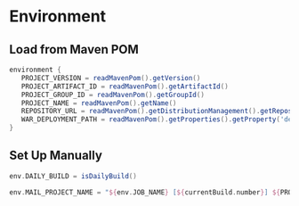 # Environment

## Load from Maven POM

```groovy
environment {
   PROJECT_VERSION = readMavenPom().getVersion()
   PROJECT_ARTIFACT_ID = readMavenPom().getArtifactId()
   PROJECT_GROUP_ID = readMavenPom().getGroupId()
   PROJECT_NAME = readMavenPom().getName()
   REPOSITORY_URL = readMavenPom().getDistributionManagement().getRepository().getUrl()
   WAR_DEPLOYMENT_PATH = readMavenPom().getProperties().getProperty('deployment.path')
}
```

## Set Up Manually

```groovy
env.DAILY_BUILD = isDailyBuild()
```

```groovy
env.MAIL_PROJECT_NAME = "${env.JOB_NAME} [${currentBuild.number}] ${PROJECT_VERSION}"
```

